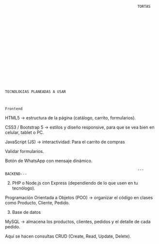                                                                  TORTAS

















                                                           
                                                                TECNOLOGIAS PLANEADAS A USAR
                                                                  
                                                                  
                                                                     Frontend 

HTML5 → estructura de la página (catálogo, carrito, formularios).

CSS3 / Bootstrap 5 → estilos y diseño responsive, para que se vea bien en celular, tablet o PC.

JavaScript (JS) → interactividad: Para el carrito de compras   



Validar formularios.

Botón de WhatsApp con mensaje dinámico.


                                                                 ---BACKEND---
                                                                 
2. PHP o Node.js con Express (dependiendo de lo que usen en tu tecnólogo).

Programación Orientada a Objetos (POO) → organizar el código en clases como Producto, Cliente, Pedido.


3. Base de datos

MySQL → almacena los productos, clientes, pedidos y el detalle de cada pedido.

Aquí se hacen consultas CRUD (Create, Read, Update, Delete).
